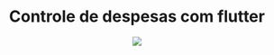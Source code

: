 <h1 align="center" >Controle de despesas com flutter</h1>

<p align="center"><a href="" target="_blank"><img src="https://drive.google.com/file/d/1yYeNU7Lcuu87rsXouXDKVFnXsKxO-kK5/view?usp=sharing" width=""></a></p>
